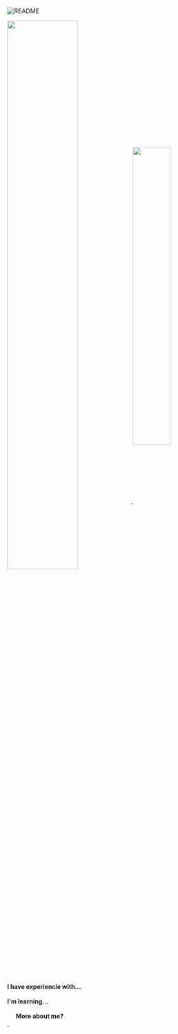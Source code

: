 <h1 align="center">
	<a href="https://git.io/typing-svg">
		<img src="https://readme-typing-svg.herokuapp.com/?lines=Heeey!+I'm+Carrichi.+👋;I'm+a+Mexa.+🇲🇽&center=true&vCenter=true&size=40&duration=4300&font=Oleo+Script&color=C4DDFFFF" alt="">
	</a>
</h1>

![README](https://user-images.githubusercontent.com/54015671/128989231-1ee02c43-429e-4f23-abe3-0ddd741e34f9.png)

<a href="https://carrichi.com">
  <img width="57%" align="center" src="https://github-readme-stats.vercel.app/api?username=carrichi&show_icons=true&theme=material-palenight&border_color=a2cbf1&hide=issues&include_all_commits=true&hide_border=true" />
</a>
<a href="https://github.com/anuraghazra/github-readme-stats">
  <img width="42%" align="center" src="https://github-readme-stats.vercel.app/api/top-langs/?username=carrichi&layout=compact&theme=material-palenight&border_color=a2cbf1&hide_border=true" />
</a>
<!-- <div align="center">
	<a href="http://github-readme-streak-stats.herokuapp.com/demo/">
		<img width="99%" src="https://activity-graph.herokuapp.com/graph?username=carrichi&theme=material-palenight&border=61dafb&hide_border=true" alt="">
	</a>
</div> -->
<div align="center">
	<a href="http://github-readme-streak-stats.herokuapp.com/demo/">
		<img src="https://github-readme-streak-stats.herokuapp.com/?user=carrichi&theme=material-palenight&border=61dafb&hide_border=true" alt="">
	</a>
</div>

<b>
I have experiencie with...
</b>
<div align="center">
<img src="https://img.shields.io/badge/Linux-FCC624?style=for-the-badge&logo=linux&logoColor=black" alt="">
<img src="https://img.shields.io/badge/C-00599C?style=for-the-badge&logo=c&logoColor=white" alt="">
<img src="https://img.shields.io/badge/C%2B%2B-00599C?style=for-the-badge&logo=c%2B%2B&logoColor=white" alt="">
<img src="https://img.shields.io/badge/Python-FFD43B?style=for-the-badge&logo=python&logoColor=blue" alt="">
<img src="https://img.shields.io/badge/Java-ED8B00?style=for-the-badge&logo=java&logoColor=white" alt="">
<img src="https://img.shields.io/badge/HTML5-E34F26?style=for-the-badge&logo=html5&logoColor=white" alt="">
<img src="https://img.shields.io/badge/CSS3-1572B6?style=for-the-badge&logo=css3&logoColor=white" alt="">
<img src="https://img.shields.io/badge/Shell_Script-121011?style=for-the-badge&logo=gnu-bash&logoColor=white" alt="">
<img src="https://img.shields.io/badge/Notion-000000?style=for-the-badge&logo=notion&logoColor=white" alt="">
<img src="https://img.shields.io/badge/LaTeX-47A141?style=for-the-badge&logo=LaTeX&logoColor=white" alt="">
<img src="https://img.shields.io/badge/Laravel-FF2D20?style=for-the-badge&logo=laravel&logoColor=white" alt="">
<img src="https://img.shields.io/badge/Apache-D22128?style=for-the-badge&logo=Apache&logoColor=white" alt="">
</div>

<b>
	I'm learning...
</b>
<div align="center">
<img src="https://img.shields.io/badge/MySQL-005C84?style=for-the-badge&logo=mysql&logoColor=white" alt="">
<img src="https://img.shields.io/badge/Docker-2CA5E0?style=for-the-badge&logo=docker&logoColor=white" alt="">
<img src="https://img.shields.io/badge/kubernetes-326ce5.svg?&style=for-the-badge&logo=kubernetes&logoColor=white" alt="">
<img src="https://img.shields.io/badge/Nginx-009639?style=for-the-badge&logo=nginx&logoColor=white" alt="">
<img src="https://img.shields.io/badge/React-20232A?style=for-the-badge&logo=react&logoColor=61DAFB" alt="">
<img src="https://img.shields.io/badge/Vue.js-35495E?style=for-the-badge&logo=vuedotjs&logoColor=4FC08D" alt="">
<img src="https://img.shields.io/badge/JavaScript-323330?style=for-the-badge&logo=javascript&logoColor=F7DF1E" alt="">
<img src="https://img.shields.io/badge/json-5E5C5C?style=for-the-badge&logo=json&logoColor=white" alt="">
</div>

<b style="margin: 0 20px">
	More about me?
</b>
<div>
<a href="https://www.linkedin.com/in/robertocarrichi/" target="_blank">
<img src="https://img.shields.io/badge/LinkedIn-0077B5?style=for-the-badge&logo=linkedin&logoColor=white" alt="">
</a>
<a href="https://open.spotify.com/user/carrichiroberto?si=944730e6781e4608" target="_blank">
<img src="https://img.shields.io/badge/Spotify-1ED760?&style=for-the-badge&logo=spotify&logoColor=white" alt="">
</a>
</div>
